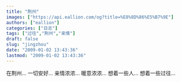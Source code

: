 ```yaml
---
title: "荆州"
images: ["https://api.eallion.com/og?title=%E8%8D%86%E5%B7%9E"]
authors: ["eallion"]
categories: ["日志"]
tags: ["过往","荆州","亲情"]
draft: false
slug: "jingzhou"
date: "2009-01-02 13:43:36"
lastmod: "2009-01-02 13:43:36"
---
```


在荆州...
一切安好...
亲情浓浓...
暖意浓浓...
想着一些人...
想着一些过往...
